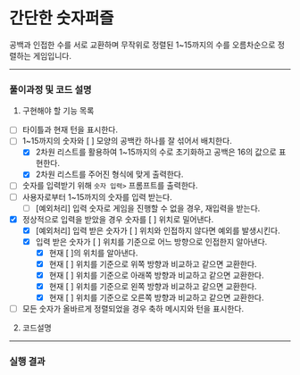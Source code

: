 # 간단한 숫자퍼즐
공백과 인접한 수를 서로 교환하며 무작위로 정렬된 1~15까지의 수를 오름차순으로 정렬하는 게임입니다.
***

### 풀이과정 및 코드 설명
1. 구현해야 할 기능 목록
  - [ ] 타이틀과 현재 턴을 표시한다.
  - [ ] 1~15까지의 숫자와 [ ] 모양의 공백칸 하나를 잘 섞어서 배치한다.
    - [x] 2차원 리스트를 활용하여 1~15까지의 수로 초기화하고 공백은 16의 값으로 표현한다.
    - [x] 2차원 리스트를 주어진 형식에 맞게 출력한다.
  - [ ] 숫자를 입력받기 위해 `숫자 입력>` 프롬프트를 출력한다.
  - [ ] 사용자로부터 1~15까지의 숫자를 입력 받는다.
    - [ ] [예외처리] 입력 숫자로 게임을 진행할 수 없을 경우, 재입력을 받는다.
  - [x] 정상적으로 입력을 받았을 경우 숫자를 [ ] 위치로 밀어낸다.
    - [x] [예외처리] 입력 받은 숫자가 [ ] 위치와 인접하지 않다면 예외를 발생시킨다.
    - [x] 입력 받은 숫자가 [ ] 위치를 기준으로 어느 방향으로 인접한지 알아낸다.
      - [x] 현재 [ ]의 위치를 알아낸다.
      - [x] 현재 [ ] 위치를 기준으로 위쪽 방향과 비교하고 같으면 교환한다.
      - [x] 현재 [ ] 위치를 기준으로 아래쪽 방향과 비교하고 같으면 교환한다.
      - [x] 현재 [ ] 위치를 기준으로 왼쪽 방향과 비교하고 같으면 교환한다.
      - [x] 현재 [ ] 위치를 기준으로 오른쪽 방향과 비교하고 같으면 교환한다.
  - [ ] 모든 숫자가 올바르게 정렬되었을 경우 축하 메시지와 턴을 표시한다.
2. 코드설명
***
### 실행 결과
```
```